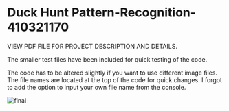 # Duck Hunt Pattern-Recognition-410321170

VIEW PDF FILE FOR PROJECT DESCRIPTION AND DETAILS.

The smaller test files have been included for quick testing of the code. 

The code has to be altered slightly if you want to use different image files. The file names are located at the top of the code for quick changes. I forgot to add the option to input your own file name from the console. 

![final](https://user-images.githubusercontent.com/38580373/49255301-90eb9580-f466-11e8-97ab-101f8591aa9f.png)
